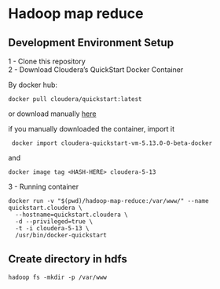 # Hadoop map reduce


## Development Environment Setup

1 - Clone this repository<br />
2 - Download Cloudera’s QuickStart Docker Container <br />

By docker hub:
```
docker pull cloudera/quickstart:latest
```

or download manually [here](https://www.cloudera.com/downloads/quickstart_vms/5-13.html)

if you manually downloaded the container, import it
``` 
 docker import cloudera-quickstart-vm-5.13.0-0-beta-docker 
``` 
and 
```
docker image tag <HASH-HERE> cloudera-5-13 
```
3 - Running container <br />
``` 
docker run -v "$(pwd)/hadoop-map-reduce:/var/www/" --name quickstart.cloudera \
  --hostname=quickstart.cloudera \
  -d --privileged=true \
  -t -i cloudera-5-13 \
  /usr/bin/docker-quickstart
```

## Create directory in hdfs

```
hadoop fs -mkdir -p /var/www
```
